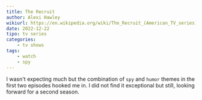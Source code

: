 ```yaml
---
title: The Recruit
author: Alexi Hawley 
wikiurl: https://en.wikipedia.org/wiki/The_Recruit_(American_TV_series)
date: 2022-12-22
tipo: tv series
categories:
    - tv shows
tags:
    - watch
    - spy
---
```


I wasn't expecting much but the combination of `spy` and `humor` themes in the first two episodes
hooked me in. I did not find it exceptional but still, looking forward for a second season.
